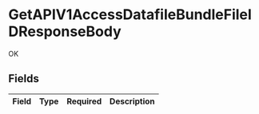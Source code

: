 # GetAPIV1AccessDatafileBundleFileIDResponseBody

OK


## Fields

| Field       | Type        | Required    | Description |
| ----------- | ----------- | ----------- | ----------- |